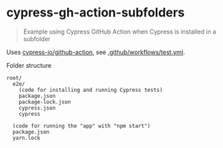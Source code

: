 # cypress-gh-action-subfolders

> Example using Cypress GitHub Action when Cypress is installed in a subfolder

Uses [cypress-io/github-action](https://github.com/cypress-io/github-action), see [.github/workflows/test.yml](.github/workflows/test.yml).

Folder structure

```text
root/
  e2e/
    (code for installing and running Cypress tests)
    package.json
    package-lock.json
    cypress.json
    cypress

  (code for running the "app" with "npm start")
  package.json
  yarn.lock
```
